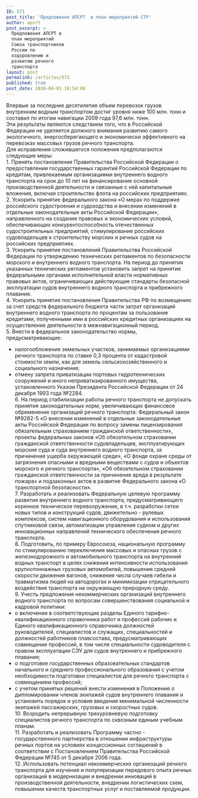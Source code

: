 ```yaml
---
ID: 571
post_title: 'Предложения АПСРТ  в план мероприятий СТР'
author: apsrt
post_excerpt: >
  Предложения АПСРТ в
  план мероприятий
  Союза транспортников
  России по
  оздоровлению и
  развитию речного
  транспорта
layout: post
permalink: /articles/571
published: true
post_date: 2010-04-01 18:54:00
---
```

Впервые за последние десятилетия объем перевозок грузов внутренним водным транспортом достиг уровня ниже 100 млн. тонн и составил по итогам навигации 2009 года 97,6 млн. тонн.  
Эти результаты являются следствием того, что в Российской Федерации не уделяется должного внимания развитию самого экологичного, энергосберегающего и экономически эффективного на перевозках массовых грузов речного транспорта.  
Для исправления сложившегося положения предполагаются следующие меры:  
1\. Принять постановление Правительства Российской Федерации о предоставлении государственных гарантий Российской Федерации по кредитам, привлекаемым организациями внутреннего водного транспорта на срок до 10 лет на финансирование основной производственной деятельности и связанные с ней капитальные вложения, включая строительство флота на российских предприятиях.  
2\. Ускорить принятие федерального закона «О мерах по поддержке российского судостроения и судоходства и внесении изменений в отдельные законодательные акты Российской Федерации», направленного на создание правовых и экономических условий, обеспечивающих конкурентоспособность отечественных судостроительных предприятий, стимулирование российских судовладельцев к строительству морских и речных судов на российских предприятиях.  
3\. Ускорить принятие постановлений Правительства Российской Федерации по утверждению технических регламентов по безопасности морского и внутреннего водного транспорта. На период до принятия указанных технических регламентов установить запрет на принятие федеральными органами исполнительной власти нормативных правовых актов, ограничивающих действующие стандарты безопасной эксплуатации судов внутреннего водного транспорта и прибрежного плавания.  
4\. Ускорить принятие постановления Правительства РФ по возмещению за счет средств федерального бюджета части затрат организаций внутреннего водного транспорта по процентам за пользование кредитами, полученными ими в российских кредитных организациях на осуществление деятельности в межнавигационный период.  
5\. Внести в федеральное законодательство нормы, предусматривающие:  
- налогообложение земельных участков, занимаемых организациями речного транспорта по ставке 0,3 процента от кадастровой стоимости земли, как для земель сельскохозяйственного и социального назначения;  
- отмену запрета приватизации портовых гидротехнических сооружений и иного неприватизированного имущества, установленного Указом Президента Российской Федерации от 24 декабря 1993 года №2284.  
6\. На период стабилизации работы речного транспорта не допускать принятия законодательных норм, увеличивающих финансовое обременение организаций речного транспорта: Федеральный закон №9282-5 «О внесении изменений в отдельные законодательные акты Российской Федерации по вопросу замены лицензирования обязательным страхованием гражданской ответственности», проекты федеральных законов «Об обязательном страховании гражданской ответственности судовладельцев, эксплуатирующих морские суда и суда внутреннего водного транспорта, за причинение ущерба окружающей среде», «О фонде охране среды от загрязнения опасными и вредными веществами с судов и объектов морского и речного транспорта», «Об обязательном страховании гражданской ответственности за причинение вреда в результате пожара» и подзаконных актов в развитие Федерального закона «О транспортной безопасности».   
7\. Разработать и реализовать Федеральную целевую программу развития внутреннего водного транспорта, предусматривающего коренное техническое перевооружение, в т.ч. разработки сетки новых типов и конструкций судов, движетельно - рулевых комплексов, систем навигационного оборудования и использования спутниковой связи, автоматизации управления судном и других инновационных направлений технического обеспечения речного транспорта.   
8\. Подготовить, по примеру Евросоюза, национальную программу по стимулированию переключения массовых и опасных грузов с железнодорожного и автомобильного транспорта на внутренний водных транспорт в целях снижения интенсивности использования крупнотоннажных грузовых автомобилей, повышения средней скорости движения вагонов, снижения числа случаев гибели и травматизма людей на автодорогах и минимизации отрицательного воздействия транспорта на окружающую природную среду.   
9\. Учесть предложения некоммерческих организаций внутреннего водного транспорта по вопросам совершенствования социальной и кадровой политики:  
- о включении в соответствующие разделы Единого тарифно-квалификационного справочника работ и профессий рабочих и Единого квалификационного справочника должностей руководителей, специалистов и служащих, специальностей и должностей работников плавсостава, предусматривающих совмещение профессий, в том числе специальности судоводителя с правом эксплуатации СЭУ для судов внутреннего и прибрежного плавания;  
- о подготовке государственных образовательных стандартов начального и среднего профессионального образования с учетом необходимости подготовки специалистов для речного транспорта с совмещением профессий;  
- с учетом принятых решений внести изменения в Положение о дипломировании членов экипажей судов внутреннего плавания и установить порядок и условия введения минимальной численности экипажей пассажирских, грузовых и скоростных судов.  
10\. Возродить непрерывную трехуровневую подготовку специалистов речного транспорта по сквозным единым учебным планам.  
11\. Разработать и реализовать Программу частно - государственного партнерства в отношении инфраструктуры речных портов на условиях концессионных соглашений в соответствии с Постановлением Правительства Российской Федерации №745 от 5 декабря 2006 года.  
12\. Использовать потенциал некоммерческих организаций речного транспорта для изучения и популяризации передового опыта речных организаций в модернизации и внедрении инноваций в производственной деятельности, внедрении логистических схем, повышении качеств транспортных услуг и поставляемой продукции.